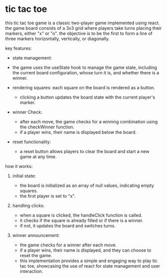 # tic tac toe

this tic tac toe game is a classic two-player game implemented using react.
the game board consists of a 3x3 grid where players take turns placing their markers, either "x" or "o".
the objective is to be the first to form a line of three markers horizontally, vertically, or diagonally.

key features:

- state management:
- the game uses the useState hook to manage the game state, including the current board configuration, whose turn it is, and whether there is a winner.

- rendering squares: each square on the board is rendered as a button.
  - clicking a button updates the board state with the current player's marker.
- winner Check:

  - after each move, the game checks for a winning combination using the checkWinner function.
  - if a player wins, their name is displayed below the board.

- reset functionality:
  - a reset button allows players to clear the board and start a new game at any time.

how it works:

1. initial state:

   - the board is initialized as an array of null values, indicating empty squares.
   - the first player is set to "x".

2. handling clicks:

   - when a square is clicked, the handleClick function is called.
   - it checks if the square is already filled or if there is a winner.
   - if not, it updates the board and switches turns.

3. winner announcement:

   - the game checks for a winner after each move.
   - if a player wins, their name is displayed, and they can choose to reset the game.
   - this implementation provides a simple and engaging way to play tic tac toe, showcasing the use of react for state management and user interaction.
